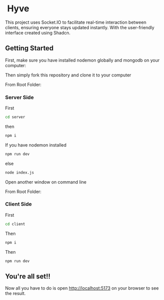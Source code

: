 
#  Hyve 

This project uses Socket.IO to facilitate real-time interaction between clients, ensuring everyone stays updated instantly. With the user-friendly interface created using Shadcn.

## Getting Started

First, make sure you have installed nodemon globally and mongodb on your computer:

Then simply fork this repository and clone it to your computer

From Root Folder:

### Server Side

First

```bash
cd server
```
then 

```bash
npm i
```
If you have nodemon installed
```bash
npm run dev
```
else
```bash
node index.js
```
Open another window on command line

From Root Folder:

### Client Side

First 

```bash
cd client
```
Then

```bash
npm i
```

Then

```bash
npm run dev
```

## You're all set!!

Now all you have to do is open [http://localhost:5173](http://localhost:5173) on your browser to see the result.
